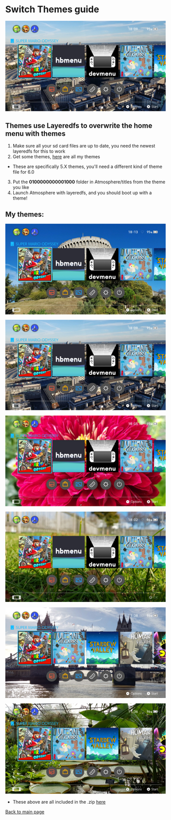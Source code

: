 # Switch Themes guide

![PreviewCity](/icons/PreviewCity.jpg)

## Themes use Layeredfs to overwrite the home menu with themes

1. Make sure all your sd card files are up to date, you need the newest layeredfs for this to work
2. Get some themes, [here](https://suchmememanyskill.github.io/files/AllSuchMeme'sThemes.zip) are all my themes
  - These are specifically 5.X themes, you'll need a different kind of theme file for 6.0
3. Put the **0100000000001000** folder in Atmosphere/titles from the theme you like
4. Launch Atmosphere with layeredfs, and you should boot up with a theme!

## My themes:

![PreviewCastle](/icons/PreviewCastle.jpg)

![PreviewCity](/icons/PreviewCity.jpg)

![PreviewFlower](/icons/PreviewFlower.jpg)

![PreviewGrass](/icons/PreviewGrass.jpg)

![PreviewTowerBridge](/icons/PreviewTowerBridge.jpg)

![PreviewWaterPlant](/icons/PreviewWaterPlant.jpg)

- These above are all included in the .zip [here](https://suchmememanyskill.github.io/files/AllSuchMeme'sThemes.zip)

[Back to main page](https://suchmememanyskill.github.io/)
